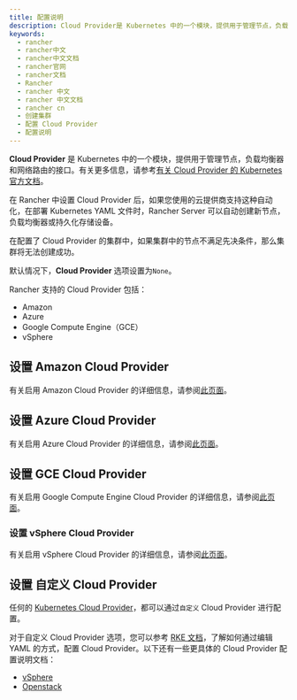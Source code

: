 ```yaml
---
title: 配置说明
description: Cloud Provider是 Kubernetes 中的一个模块，提供用于管理节点，负载均衡器和网络路由的接口。有关更多信息，请参考有关 Cloud Provider 的 Kubernetes 官方文档。在Rancher 中设置 Cloud Provider 后，如果您使用的云提供商支持这种自动化，在部署 Kubernetes YAML 文件时，Rancher Server 可以自动创建新节点，负载均衡器或持久化存储设备。在配置了 Cloud Provider 的集群中，如果集群中的节点不满足先决条件，那么集群将无法创建成功。默认情况下， Cloud Provider选项设置为`None`。支持的 Cloud Provider 包括：Amazon和Azure。
keywords:
  - rancher
  - rancher中文
  - rancher中文文档
  - rancher官网
  - rancher文档
  - Rancher
  - rancher 中文
  - rancher 中文文档
  - rancher cn
  - 创建集群
  - 配置 Cloud Provider
  - 配置说明
---
```


**Cloud Provider** 是 Kubernetes 中的一个模块，提供用于管理节点，负载均衡器和网络路由的接口。有关更多信息，请参考[有关 Cloud Provider 的 Kubernetes 官方文档](https://v1-17.docs.kubernetes.io/docs/concepts/cluster-administration/cloud-providers/)。

在 Rancher 中设置 Cloud Provider 后，如果您使用的云提供商支持这种自动化，在部署 Kubernetes YAML 文件时，Rancher Server 可以自动创建新节点，负载均衡器或持久化存储设备。

在配置了 Cloud Provider 的集群中，如果集群中的节点不满足先决条件，那么集群将无法创建成功。

默认情况下，**Cloud Provider** 选项设置为`None`。

Rancher 支持的 Cloud Provider 包括：

- Amazon
- Azure
- Google Compute Engine（GCE）
- vSphere

## 设置 Amazon Cloud Provider

有关启用 Amazon Cloud Provider 的详细信息，请参阅[此页面](/docs/rancher2.5/cluster-provisioning/rke-clusters/cloud-providers/amazon/)。

## 设置 Azure Cloud Provider

有关启用 Azure Cloud Provider 的详细信息，请参阅[此页面](/docs/rancher2.5/cluster-provisioning/rke-clusters/cloud-providers/azure/)。

## 设置 GCE Cloud Provider

有关启用 Google Compute Engine Cloud Provider 的详细信息，请参阅[此页面](/docs/rancher2.5/cluster-provisioning/rke-clusters/cloud-providers/gce/)。

### 设置 vSphere Cloud Provider

有关启用 vSphere Cloud Provider 的详细信息，请参阅[此页面](/docs/rancher2.5/cluster-provisioning/rke-clusters/cloud-providers/vsphere/)。

## 设置 自定义 Cloud Provider

任何的 [Kubernetes Cloud Provider](https://v1-17.docs.kubernetes.io/docs/concepts/cluster-administration/cloud-providers/)，都可以通过`自定义` Cloud Provider 进行配置。

对于自定义 Cloud Provider 选项，您可以参考 [RKE 文档](/docs/rke/config-options/cloud-providers/)，了解如何通过编辑 YAML 的方式，配置 Cloud Provider。以下还有一些更具体的 Cloud Provider 配置说明文档：

- [vSphere](/docs/rke/config-options/cloud-providers/vsphere/)
- [Openstack](/docs/rke/config-options/cloud-providers/openstack/)
